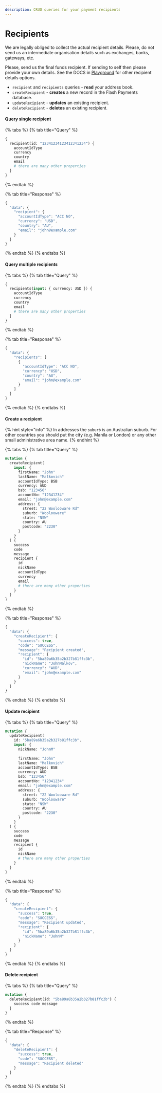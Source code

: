 ```yaml
---
description: CRUD queries for your payment recipients
---
```


# Recipients

We are legally obliged to collect the actual recipient details. Please, do not send us an intermediate organisation details such as exchanges, banks, gateways, etc.

Please, send us the final funds recipient. If sending to self then please provide your own details. See the DOCS in [Playground](https://api.flash-fx.com/) for other recipient details options.

* `recipient` and `recipients` queries - **read** your address book.
* `createRecipient` - **creates** a new record in the Flash Payments database.
* `updateRecipient` - **updates** an existing recipient.
* `deleteRecipient` - **deletes** an existing recipient.

#### Query single recipient

{% tabs %}
{% tab title="Query" %}
```graphql
{
  recipient(id: "12341234123412341234") {
    accountIdType
    currency
    country
    email
    # there are many other properties
  }
}
```
{% endtab %}

{% tab title="Response" %}
```javascript
{
  "data": {
    "recipient": {
      "accountIdType": "ACC NO",
      "currency": "USD",
      "country": "AU",
      "email": "john@example.com"
    }
  }
}
```
{% endtab %}
{% endtabs %}

#### Query multiple recipients

{% tabs %}
{% tab title="Query" %}
```graphql
{
  recipients(input: { currency: USD }) {
    accountIdType
    currency
    country
    email
    # there are many other properties
  }
}
```
{% endtab %}

{% tab title="Response" %}
```javascript
{
  "data": {
    "recipients": [
      {
        "accountIdType": "ACC NO",
        "currency": "USD",
        "country": "AU",
        "email": "john@example.com"
      }
    ]
  }
}
```
{% endtab %}
{% endtabs %}

#### Create a recipient

{% hint style="info" %}
In addresses the `suburb` is an Australian suburb. For other countries you should put the city (e.g. Manila or London) or any other small administrative area name.
{% endhint %}

{% tabs %}
{% tab title="Query" %}
```graphql
mutation {
  createRecipient(
    input: {
      firstName: "John"
      lastName: "Malkovich"
      accountIdType: BSB
      currency: AUD
      bsb: "123456"
      accountNo: "12341234"
      email: "john@example.com"
      address: {
        street: "22 Woolooware Rd"
        suburb: "Woolooware"
        state: "NSW"
        country: AU
        postcode: "2230"
      }
    }
  ) {
    success
    code
    message
    recipient {
      id
      nickName
      accountIdType
      currency
      email
      # there are many other properties
    }
  }
}
```
{% endtab %}

{% tab title="Response" %}
```javascript
{
  "data": {
    "createRecipient": {
      "success": true,
      "code": "SUCCESS",
      "message": "Recipient created",
      "recipient": {
        "id": "5ba89a6b35a2b327b81ffc3b",
        "nickName": "JohnMalkov",
        "currency": "AUD",
        "email": "john@example.com"
      }
    }
  }
}
```
{% endtab %}
{% endtabs %}

#### Update recipient

{% tabs %}
{% tab title="Query" %}
```graphql
mutation {
  updateRecipient(
    id: "5ba89a6b35a2b327b81ffc3b",
    input: {
      nickName: "JohnM"
    
      firstName: "John"
      lastName: "Malkovich"
      accountIdType: BSB
      currency: AUD
      bsb: "123456"
      accountNo: "12341234"
      email: "john@example.com"
      address: {
        street: "22 Woolooware Rd"
        suburb: "Woolooware"
        state: "NSW"
        country: AU
        postcode: "2230"
      }
    }
  ) {
    success
    code
    message
    recipient {
      id
      nickName
      # there are many other properties
    }
  }
}
```
{% endtab %}

{% tab title="Response" %}
```javascript
{
  "data": {
    "createRecipient": {
      "success": true,
      "code": "SUCCESS",
      "message": "Recipient updated",
      "recipient": {
        "id": "5ba89a6b35a2b327b81ffc3b",
        "nickName": "JohnM"
      }
    }
  }
}
```
{% endtab %}
{% endtabs %}

#### Delete recipient

{% tabs %}
{% tab title="Query" %}
```graphql
mutation {
  deleteRecipient(id: "5ba89a6b35a2b327b81ffc3b") {
    success code message
  }
}
```
{% endtab %}

{% tab title="Response" %}
```javascript
{
  "data": {
    "deleteRecipient": {
      "success": true,
      "code": "SUCCESS",
      "message": "Recipient deleted"
    }
  }
}
```
{% endtab %}
{% endtabs %}

